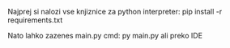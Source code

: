Najprej si nalozi vse knjiznice za python interpreter: 
      pip install -r requirements.txt

Nato lahko zazenes main.py
      cmd: py main.py
      ali preko IDE